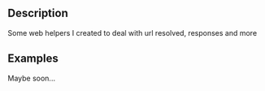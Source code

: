 ## Description

Some web helpers I created to deal with url resolved, responses and more

## Examples

Maybe soon...